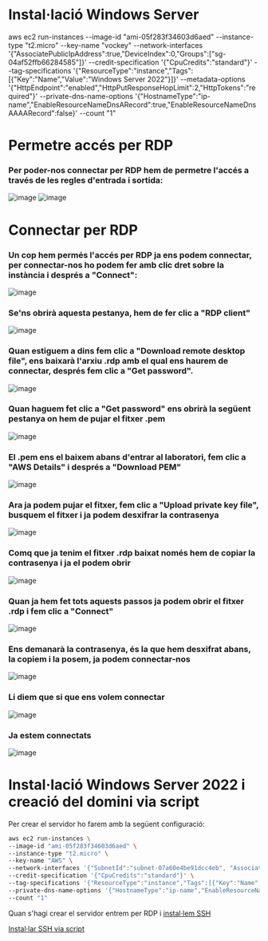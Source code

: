 
# Instal·lació Windows Server

aws ec2 run-instances --image-id "ami-05f283f34603d6aed" --instance-type "t2.micro" --key-name "vockey" --network-interfaces '{"AssociatePublicIpAddress":true,"DeviceIndex":0,"Groups":["sg-04af52ffb66284585"]}' --credit-specification '{"CpuCredits":"standard"}' --tag-specifications '{"ResourceType":"instance","Tags":[{"Key":"Name","Value":"Windows Server 2022"}]}' --metadata-options '{"HttpEndpoint":"enabled","HttpPutResponseHopLimit":2,"HttpTokens":"required"}' --private-dns-name-options '{"HostnameType":"ip-name","EnableResourceNameDnsARecord":true,"EnableResourceNameDnsAAAARecord":false}' --count "1" 


# Permetre accés per RDP
### Per poder-nos connectar per RDP hem de permetre l'accés a través de les regles d'entrada i sortida:
![image](https://github.com/user-attachments/assets/7e65feed-4739-4fca-a134-81a430a7ef01)
![image](https://github.com/user-attachments/assets/c5556029-c9bf-4b9d-8431-5af0f578cea8)

# Connectar per RDP
### Un cop hem permés l'accés per RDP ja ens podem connectar, per connectar-nos ho podem fer amb clic dret sobre la instància i després a "Connect":
![image](https://github.com/user-attachments/assets/dac9d330-9a0b-4e72-884a-a7e1e9f357fd)

### Se'ns obrirà aquesta pestanya, hem de fer clic a "RDP client"
![image](https://github.com/user-attachments/assets/cdc59148-dc0d-45e1-a5b8-631c686189cd)

### Quan estiguem a dins fem clic a "Download remote desktop file", ens baixarà l'arxiu .rdp amb el qual ens haurem de connectar, després fem clic a "Get password".
![image](https://github.com/user-attachments/assets/0b66bdf4-896f-42e0-a161-92c376d89f10)

### Quan haguem fet clic a "Get password" ens obrirà la següent pestanya on hem de pujar el fitxer .pem
![image](https://github.com/user-attachments/assets/507729f9-65af-48c6-bf49-932d72488107)

### El .pem ens el baixem abans d'entrar al laboratori, fem clic a "AWS Details" i després a "Download PEM" 
![image](https://github.com/user-attachments/assets/721cd859-d4c8-4538-9b88-e58b82915ae5)

### Ara ja podem pujar el fitxer, fem clic a "Upload private key file", busquem el fitxer i ja podem desxifrar la contrasenya
![image](https://github.com/user-attachments/assets/cb4ddc2b-d55f-4594-826a-60a1f5f2946e)

### Comq que ja tenim el fitxer .rdp baixat només hem de copiar la contrasenya i ja el podem obrir
![image](https://github.com/user-attachments/assets/0b286e8e-e588-4b05-8be4-558aa699fcc9)

### Quan ja hem fet tots aquests passos ja podem obrir el fitxer .rdp i fem clic a "Connect"
![image](https://github.com/user-attachments/assets/eed38ab0-c1fd-4009-af1c-d24db709bdd0)

### Ens demanarà la contrasenya, és la que hem desxifrat abans, la copiem i la posem, ja podem connectar-nos
![image](https://github.com/user-attachments/assets/5392b0ca-3d6a-4ec4-8670-6953c98546e7)

### Li diem que si que ens volem connectar
![image](https://github.com/user-attachments/assets/97701e2c-d63f-4450-bbe2-5a78bd7f87ae)

### Ja estem connectats
![image](https://github.com/user-attachments/assets/cf392984-c8c8-4a6c-910f-b8f66d52f2b1)


# Instal·lació Windows Server 2022 i creació del domini via script
Per crear el servidor ho farem amb la següent configuració:
```bash
aws ec2 run-instances \
--image-id "ami-05f283f34603d6aed" \
--instance-type "t2.micro" \
--key-name "AWS" \
--network-interfaces '{"SubnetId":"subnet-07a60e4be91dcc4eb", "AssociatePublicIpAddress":true,"DeviceIndex":0,"Groups":["sg-0a42f2a3cda179b53"]}' \
--credit-specification '{"CpuCredits":"standard"}' \
--tag-specifications '{"ResourceType":"instance","Tags":[{"Key":"Name","Value":"WS22"}]}' \
--private-dns-name-options '{"HostnameType":"ip-name","EnableResourceNameDnsARecord":true,"EnableResourceNameDnsAAAARecord":false}' \
--count "1" 
```

Quan s'hagi crear el servidor entrem per RDP i [instal·lem SSH](https://github.com/jcvilalta/jcvilalta/blob/main/AWSCLI/Instal%C2%B7laci%C3%B3%20SSH.md)

[Instal·lar SSH via script](InstallSSH.md)
